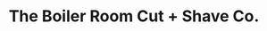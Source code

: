---
title: "The Boiler Room Cut + Shave Co."
url: /saratoga-springs/the-boiler-room-cut-shave-co/
shop: Friseur
---